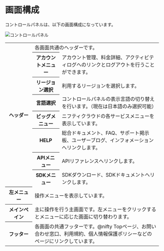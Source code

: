 # 画面構成

コントロールパネルは、以下の画面構成になっています。

![コントロールパネル](http://cloud.nifty.com/help/images/screen_01.gif)


<table class="tbl-01" summary="画面構成">
    <tbody>
        <tr>
          <th rowspan="8" width="15%">ヘッダー </th>
          <td colspan="2" width="70%">各画面共通のヘッダーです。</td>
        </tr>
        <tr>
          <th width="15%">アカウントメニュー</th>
          <td>アカウント管理、料金詳細、アクティビティログへのリンクとログアウトを行うことができます。</td>
        </tr>
        <tr>
          <th>リージョン選択</th>
          <td>利用するリージョンを選択します。</td>
        </tr>
        <tr>
          <th>言語選択</th>
          <td>コントロールパネルの表示言語の切り替えを行います。（現在は日本語のみ選択可能）</td>
        </tr>
        <tr>
          <th>ビッグメニュー</th>
          <td>ニフティクラウドの各サービスメニューを表示しています。</td>
        </tr>
        <tr>
          <th>HELP</th>
          <td>総合ドキュメント、FAQ、サポート掲示板、ユーザーブログ、インフォメーションへリンクします。</td>
        </tr>
        <tr>
          <th>APIメニュー</th>
          <td>APIリファレンスへリンクします。</td>
        </tr>
        <tr>
          <th>SDKメニュー</th>
          <td>SDKダウンロード、SDKドキュメントへリンクします。</td>
        </tr>
        <tr>
          <th> 左メニュー  </th>
          <td colspan="2">操作メニューを表示しています。</td>
        </tr>
        <tr>
          <th> メインペイン </th>
          <td colspan="2">主に操作を行う主画面です。左メニューをクリックするとメニューに応じた画面に切り替わります。</td>
        </tr>
        <tr>
          <th> フッター </th>
          <td colspan="2">各画面の共通フッターです。@nifty Topページ、お問い合わせ窓口、利用規約、個人情報保護ポリシーなどのページにリンクしています。 </td>
        </tr>
    </tbody>
</table>